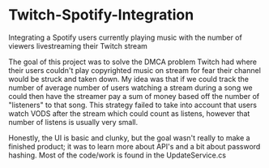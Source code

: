 # Twitch-Spotify-Integration
Integrating a Spotify users currently playing music with the number of viewers livestreaming their Twitch stream

The goal of this project was to solve the DMCA problem Twitch had where their users couldn't play copyrighted music on stream for fear their channel would be struck and taken 
down. My idea was that if we could track the number of average number of users watching a stream during a song we could then have the streamer pay a sum of money based off the 
number of "listeners" to that song. This strategy failed to take into account that users watch VODS after the stream which could count as listens, however that number of listens
is usually very small. 

Honestly, the UI is basic and clunky, but the goal wasn't really to make a finished product; it was to learn more about API's and a bit about password hashing. Most of the 
code/work is found in the UpdateService.cs
